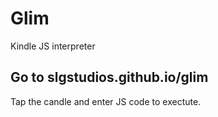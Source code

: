 # Glim
Kindle JS interpreter

## Go to slgstudios.github.io/glim

Tap the candle and enter JS code to exectute.
